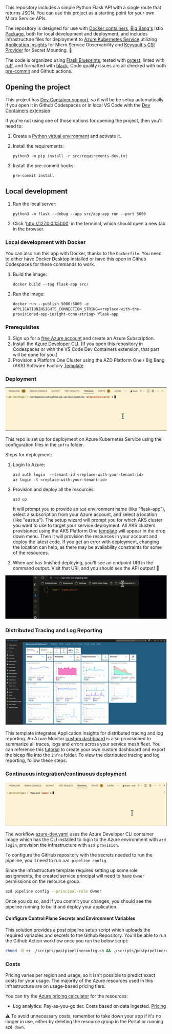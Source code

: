 This repository includes a simple Python Flask API with a single route that returns JSON.
You can use this project as a starting point for your own Micro Service APIs.

The repository is designed for use with [Docker containers](https://www.docker.com/), [Big Bang's](https://p1.dso.mil/services/big-bang) Istio [Package](https://repo1.dso.mil/big-bang/product/packages/istio-controlplane), both for local development and deployment, and includes infrastructure files for deployment to [Azure Kubernetes Service](https://learn.microsoft.com/en-us/azure/aks/) utilizing [Application Insights](https://learn.microsoft.com/en-us/azure/azure-monitor/app/app-insights-overview?tabs=net) for Micro Service Observability and [Keyvault's CSI Provider](https://learn.microsoft.com/en-us/azure/aks/csi-secrets-store-driver) for Secret Mounting. 🐳

The code is organized using [Flask Blueprints](https://flask.palletsprojects.com/en/2.2.x/blueprints/),
tested with [pytest](https://docs.pytest.org/en/7.2.x/),
linted with [ruff](https://github.com/charliermarsh/ruff), and formatted with [black](https://black.readthedocs.io/en/stable/).
Code quality issues are all checked with both [pre-commit](https://pre-commit.com/) and Github actions.

## Opening the project

This project has [Dev Container support](https://code.visualstudio.com/docs/devcontainers/containers), so it will be be setup automatically if you open it in Github Codespaces or in local VS Code with the [Dev Containers extension](https://marketplace.visualstudio.com/items?itemName=ms-vscode-remote.remote-containers).

If you're not using one of those options for opening the project, then you'll need to:

1. Create a [Python virtual environment](https://docs.python.org/3/tutorial/venv.html#creating-virtual-environments) and activate it.

2. Install the requirements:

    ```shell
    python3 -m pip install -r src/requirements-dev.txt
    ```

3. Install the pre-commit hooks:

    ```shell
    pre-commit install
    ```

## Local development

1. Run the local server:

    ```shell
    python3 -m flask --debug --app src/app:app run --port 5000
    ```

2. Click 'http://127.0.0.1:5000' in the terminal, which should open a new tab in the browser.

### Local development with Docker

You can also run this app with Docker, thanks to the `Dockerfile`.
You need to either have Docker Desktop installed or have this open in Github Codespaces for these commands to work.

1. Build the image:

    ```
    docker build --tag flask-app src/
    ```

2. Run the image:

    ```
    docker run --publish 5000:5000 -e APPLICATIONINSIGHTS_CONNECTION_STRING=<replace-with-the-provisioned-app-insight-conn-string> flask-app
    ```

### Prerequisites

1. Sign up for a [free Azure account](https://azure.microsoft.com/free/) and create an Azure Subscription.
2. Install the [Azure Developer CLI](https://learn.microsoft.com/azure/developer/azure-developer-cli/install-azd). (If you open this repository in Codespaces or with the VS Code Dev Containers extension, that part will be done for you.)
3. Provision a Platform One Cluster using the AZD Platform One / Big Bang (AKS) Software Factory [Template](https://github.com/cse-labs/azd-platform-one-aks-template).

### Deployment

![Template Installation Steps](./images/AZDPythonAppUp.gif)

This repo is set up for deployment on Azure Kubernetes Service using the configuration files in the `infra` folder.

Steps for deployment:

1. Login to Azure:

    ```shell
    azd auth login  -—tenant-id <replace-with-your-tenant-id>
    az login -t <replace-with-your-tenant-id>
    ```

2. Provision and deploy all the resources:

    ```shell
    azd up
    ```
    It will prompt you to provide an `azd` environment name (like "flask-app"), select a subscription from your Azure account, and select a location (like "eastus"). The setup wizard will prompt you for which AKS cluster you want to use to target your service deployment. All AKS clusters provisioned using the AKS Platform One [template](https://github.com/cse-labs/azd-platform-one-aks-template) will appear in the drop down menu. Then it will provision the resources in your account and deploy the latest code. If you get an error with deployment, changing the location can help, as there may be availability constraints for some of the resources.

3. When `azd` has finished deploying, you'll see an endpoint URI in the command output. Visit that URI, and you should see the API output! 🎉

![Hit API in your Web Browser](./images/AZDHelloWorld.gif)

### Distributed Tracing and Log Reporting

![Dashboard](./images/appInsightsDashboard.png)

This template integrates Application Insights for distributed tracing and log reporting. An Azure Monitor [custom dashboard](https://github.com/cse-labs/azd-platform-one-aks-template/blob/main/infra/azure/modules/applicationinsights-dashboard.bicep) is also provisioned to summarize all traces, logs and errors across your service mesh fleet. You can reference this [tutorial](https://learn.microsoft.com/en-us/azure/azure-portal/azure-portal-dashboards-create-programmatically) to create your own custom dashboard and export the bicep file into the `infra` folder. To view the distributed tracing and log reporting, follow these steps:

### Continuous integration/continuous deployment

![Github Repository Setup Steps](./images/AZDPythonPipelineConfig.gif)

The workflow [azure-dev.yaml](./.github/workflows/azure-dev.yaml) uses the Azure Developer CLI container image which has the CLI installed to login to the Azure environment with `azd login`, provision the infrastructure with `azd provision`.

To configure the GitHub repository with the secrets needed to run the pipeline, you'll need to run `azd pipeline config`.

Since the infrastructure template requires setting up some role assignments, the created service principal will need to have `Owner` permissions on the resource group.

```sh
azd pipeline config --principal-role Owner 
```

Once you do so, and if you commit your changes, you should see the pipeline running to build and deploy your application.

#### Configure Control Plane Secrets and Environment Variables

This solution provides a post pipeline setup script which uploads the required variables and secrets to the Github Repository. You'll be able to run the Github Action workflow once you run the below script:

```sh
chmod -R +x ./scripts/postpipelineconfig.sh && ./scripts/postpipelineconfig.sh
```

### Costs

Pricing varies per region and usage, so it isn't possible to predict exact costs for your usage.
The majority of the Azure resources used in this infrastructure are on usage-based pricing tiers.

You can try the [Azure pricing calculator](https://azure.com/e/9f8185b239d240b398e201078d0c4e7a) for the resources:

- Log analytics: Pay-as-you-go tier. Costs based on data ingested. [Pricing](https://azure.microsoft.com/pricing/details/monitor/)

⚠️ To avoid unnecessary costs, remember to take down your app if it's no longer in use,
either by deleting the resource group in the Portal or running `azd down`.

